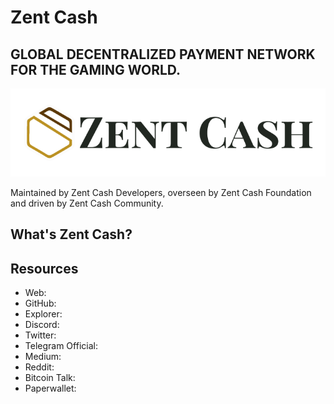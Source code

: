# Zent Cash 
## GLOBAL DECENTRALIZED PAYMENT NETWORK FOR THE GAMING WORLD.

![image](https://github.com/ZentCashFoundation/brand/blob/master/logo/wordmark/zentcash_wordmark_color.png "Zent Cash")

Maintained by Zent Cash Developers, overseen by Zent Cash Foundation and driven by Zent Cash Community.

## What's Zent Cash?

## Resources
- Web: 
- GitHub: 
- Explorer:
- Discord: 
- Twitter:
- Telegram Official:
- Medium: 
- Reddit: 
- Bitcoin Talk: 
- Paperwallet:
